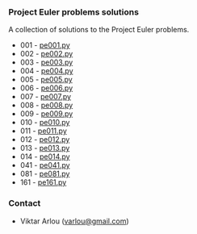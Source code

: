 ### Project Euler problems solutions

A collection of solutions to the Project Euler problems.

* 001 - [pe001.py](https://github.com/Arvik/project-euler/blob/master/pe001.py) 
* 002 - [pe002.py](https://github.com/Arvik/project-euler/blob/master/pe002.py)
* 003 - [pe003.py](https://github.com/Arvik/project-euler/blob/master/pe003.py) 
* 004 - [pe004.py](https://github.com/Arvik/project-euler/blob/master/pe004.py) 
* 005 - [pe005.py](https://github.com/Arvik/project-euler/blob/master/pe005.py) 
* 006 - [pe006.py](https://github.com/Arvik/project-euler/blob/master/pe006.py)
* 007 - [pe007.py](https://github.com/Arvik/project-euler/blob/master/pe007.py)
* 008 - [pe008.py](https://github.com/Arvik/project-euler/blob/master/pe008.py)
* 009 - [pe009.py](https://github.com/Arvik/project-euler/blob/master/pe009.py)
* 010 - [pe010.py](https://github.com/Arvik/project-euler/blob/master/pe010.py)
* 011 - [pe011.py](https://github.com/Arvik/project-euler/blob/master/pe011.py)
* 012 - [pe012.py](https://github.com/Arvik/project-euler/blob/master/pe012.py)
* 013 - [pe013.py](https://github.com/Arvik/project-euler/blob/master/pe013.py)
* 014 - [pe014.py](https://github.com/Arvik/project-euler/blob/master/pe014.py)
* 041 - [pe041.py](https://github.com/Arvik/project-euler/blob/master/pe041.py)
* 081 - [pe081.py](https://github.com/Arvik/project-euler/blob/master/pe081.py)
* 161 - [pe161.py](https://github.com/Arvik/project-euler/blob/master/pe161.py)

### Contact

* Viktar Arlou (varlou@gmail.com)
